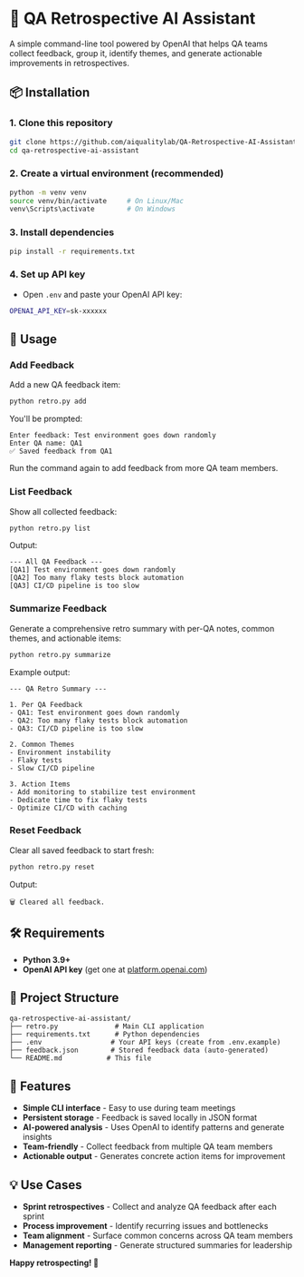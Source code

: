 # 🧪 QA Retrospective AI Assistant

A simple command-line tool powered by OpenAI that helps QA teams collect feedback, group it, identify themes, and generate actionable improvements in retrospectives.

## 📦 Installation

### 1. Clone this repository

```bash
git clone https://github.com/aiqualitylab/QA-Retrospective-AI-Assistant.git
cd qa-retrospective-ai-assistant
```

### 2. Create a virtual environment (recommended)

```bash
python -m venv venv
source venv/bin/activate     # On Linux/Mac
venv\Scripts\activate        # On Windows
```

### 3. Install dependencies

```bash
pip install -r requirements.txt
```

### 4. Set up API key

- Open `.env` and paste your OpenAI API key:

```bash
OPENAI_API_KEY=sk-xxxxxx
```

## 🚀 Usage

### Add Feedback

Add a new QA feedback item:

```bash
python retro.py add
```

You'll be prompted:

```
Enter feedback: Test environment goes down randomly
Enter QA name: QA1
✅ Saved feedback from QA1
```

Run the command again to add feedback from more QA team members.

### List Feedback

Show all collected feedback:

```bash
python retro.py list
```

Output:

```
--- All QA Feedback ---
[QA1] Test environment goes down randomly
[QA2] Too many flaky tests block automation
[QA3] CI/CD pipeline is too slow
```

### Summarize Feedback

Generate a comprehensive retro summary with per-QA notes, common themes, and actionable items:

```bash
python retro.py summarize
```

Example output:

```
--- QA Retro Summary ---

1. Per QA Feedback
- QA1: Test environment goes down randomly
- QA2: Too many flaky tests block automation  
- QA3: CI/CD pipeline is too slow

2. Common Themes
- Environment instability
- Flaky tests
- Slow CI/CD pipeline

3. Action Items
- Add monitoring to stabilize test environment
- Dedicate time to fix flaky tests
- Optimize CI/CD with caching
```

### Reset Feedback

Clear all saved feedback to start fresh:

```bash
python retro.py reset
```

Output:

```
🗑️ Cleared all feedback.
```

## 🛠 Requirements

- **Python 3.9+**
- **OpenAI API key** (get one at [platform.openai.com](https://platform.openai.com))

## 📁 Project Structure

```
qa-retrospective-ai-assistant/
├── retro.py              # Main CLI application
├── requirements.txt      # Python dependencies
├── .env                 # Your API keys (create from .env.example)
├── feedback.json        # Stored feedback data (auto-generated)
└── README.md           # This file
```

## 🎯 Features

- **Simple CLI interface** - Easy to use during team meetings
- **Persistent storage** - Feedback is saved locally in JSON format
- **AI-powered analysis** - Uses OpenAI to identify patterns and generate insights
- **Team-friendly** - Collect feedback from multiple QA team members
- **Actionable output** - Generates concrete action items for improvement

## 💡 Use Cases

- **Sprint retrospectives** - Collect and analyze QA feedback after each sprint
- **Process improvement** - Identify recurring issues and bottlenecks
- **Team alignment** - Surface common concerns across QA team members
- **Management reporting** - Generate structured summaries for leadership

**Happy retrospecting! 🎉**

